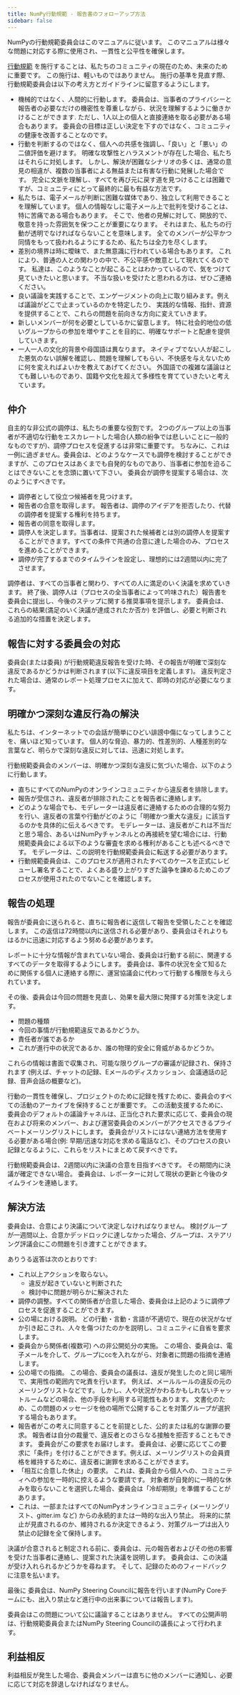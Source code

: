 ```yaml
---
title: NumPy行動規範 - 報告書のフォローアップ方法
sidebar: false
---
```


NumPyの行動規範委員会はこのマニュアルに従います。 このマニュアルは様々な問題に対応する際に使用され、一貫性と公平性を確保します。

[行動規範](/ja/code-of-conduct) を施行することは、私たちのコミュニティの現在のため、未来のために重要です。 この施行は、軽いものではありません。 施行の基準を見直す際、行動規範委員会は以下の考え方とガイドラインに留意するようにします。

* 機械的ではなく、人間的に行動します。 委員会は、当事者のプライバシーと報告者の必要なだけの機密性を尊重しながら、状況を理解するように働きかけることができます. ただし、1人以上の個人と直接連絡を取る必要がある場合もあります。 委員会の目標は正しい決定を下すのではなく、コミュニティの健康を改善することなのです。
* 行動を判断するのではなく、個人への共感を強調し、「良い」と「悪い」の二値評価を避けます。 明確な攻撃性とハラスメントが存在した場合、私たちはそれらに対処します。 しかし、解決が困難なシナリオの多くは、通常の意見の相違が、複数の当事者による無益または有害な行動に発展した場合です。 完全に文脈を理解し、すべてを再び元に戻す道を見つけることは困難ですが、コミュニティにとって最終的に最も有益な方法です。
* 私たちは、電子メールが判断に困難な媒体であり、独立して利用できることを理解しています。 個人の情報なしに電子メール上で批判を受けることは、特に苦痛である場合もあります。 そこで、他者の見解に対して、開放的で、敬意を持った雰囲気を保つことが重要になります。 それはまた、私たちの行動が透明でなければならないことを意味します。 全てのメンバーが公平かつ同情をもって扱われるようにするため、私たちは全力を尽くします。
* 差別の境界は時に曖昧で、また無意識に行われている場合もあります。 これにより、普通の人との関わりの中で、不公平感や敵意として現れてくるのです。 私達は、このようなことが起こることはわかっているので、気をつけて見ていきたいと思います。 不当な扱いを受けたと思われる方は、ぜひご連絡ください。
* 良い議論を実践することで、エンゲージメントの向上に取り組みます。例えば議論がどこで止まっているのかを特定したり、 実践的な情報、指針、資源を提供することで、これらの問題を前向きな方向に変えていきます。
* 新しいメンバーが何を必要としているかに留意します。 特に社会的地位の低いグループからの参加を増やすことを目的に、明確なサポートと配慮を提供していきます。
* 一人一人の文化的背景や母国語は異なります。 ネイティブでない人が起こした悪気のない誤解を確認し、問題を理解してもらい、不快感を与えないために何を変えればよいかを教えてあげてください。 外国語での複雑な議論はとても難しいものであり、国籍や文化を超えて多様性を育てていきたいと考えています。


## 仲介

自主的な非公式の調停は、私たちの重要な役割です。 2つのグループ以上の当事者が不適切な行動をエスカレートした場合(人類の紛争では悲しいことに一般的なものですが)、調停プロセスを促進するは非常に重要です。 ちなみに、これは一例に過ぎません。委員会は、どのようなケースでも調停を検討することができますが、このプロセスはあくまでも自発的なものであり、当事者に参加を迫ることはできないことを念頭に置いて下さい。 委員会が調停を提案する場合は、次のようにすべきです。

* 調停者として役立つ候補者を見つけます。
* 報告者の合意を取得します。 報告者は、調停のアイデアを拒否したり、代替の調停者を提案する権利を持ちます。
* 報告者の同意を取得します。
* 調停人を決定します。当事者は、提案された候補者とは別の調停人を提案することができます。すべての条件で共通の合意に達した場合のみ、プロセスを進めることができます。
* 調停が完了するまでのタイムラインを設定し、理想的には2週間以内に完了させます。

調停者は、すべての当事者と関わり、すべての人に満足のいく決議を求めていきます。 終了後、調停人は（プロセスの全当事者によって吟味された）報告書を委員会に提出し、今後のステップに関する推奨事項を提示します。 委員会は、これらの結果(満足のいく決議が達成されたか否か) を評価し、必要と判断される追加的な措置を決定します。


## 報告に対する委員会の対応

委員会(または委員) が行動規範違反報告を受けた時、その報告が明確で深刻な違反であるかどうかは判断されます(以下に違反項目を定義します)。 違反判定された場合は、通常のレポート処理プロセスに加えて、即時の対応が必要になります。


## 明確かつ深刻な違反行為の解決

私たちは、インターネットでの会話が簡単にひどい誹謗中傷になってしまうことを、痛いほど知っています。 個人的な脅迫、暴力的、性差別的、人種差別的な言葉など、明らかで深刻な違反に対しては、迅速に対処します。

行動規範委員会のメンバーは、明確かつ深刻な違反に気づいた場合、以下のように行動します。

* 直ちにすべてのNumPyのオンラインコミュニティから違反者を排除します。
* 報告が受信され、違反者が排除されたことを報告者に連絡します。
* どのような場合でも、モデレーターは違反者に連絡するための合理的な努力を行い、違反者の言葉や行動がどのように「明確かつ重大な違反」に該当するのかを具体的に伝えるべきです。 モデレーターは、違反者がこれは不当だと思う場合、あるいはNumPyチャンネルとの再接続を望む場合には、行動規範委員会による以下のような審査を求める権利があることも述べるべきです。 モデレータは、この説明を行動規範委員会に転送する必要があります。
* 行動規範委員会は、このプロセスが適用されたすべてのケースを正式にレビューし署名することで、よくある盛り上がりすぎた論争を諫めるためこのプロセスが使用されたのでないことを確認します。


## 報告の処理

報告が委員会に送られると、直ちに報告者に返信して報告を受領したことを確認します。 この返信は72時間以内に送信される必要があり、委員会はそれよりもはるかに迅速に対応するよう努める必要があります。

レポートに十分な情報が含まれていない場合、委員会は行動する前に、関連するすべてのデータを取得するようにします。 委員会は、事件の状況を全て知るために関係する個人に連絡する際に、運営協議会に代わって行動する権限を与えられています。

その後、委員会は今回の問題を見直し、効果を最大限に発揮する対策を決定します。

* 問題の種類
* 今回の事情が行動規範違反であるかどうか。
* 責任者が誰であるか
* これが進行中の状況であるか、誰の物理的安全に脅威があるかどうか。

これらの情報は書面で収集され、可能な限りグループの審議が記録され、保持されます (例えば、チャットの記録、Eメールのディスカッション、会議通話の記録、音声会話の概要など)。

行動の一貫性を確保し、プロジェクトのために記録を残すために、委員会のすべての活動のアーカイブを保持することが重要です。 この活動支援するために、委員会のデフォルトの議論チャネルは、正当化された要求に応じて、委員会の現在および将来のメンバー、および運営委員会のメンバーがアクセスできるプライベートメーリングリストにします。 委員会がリストにはない連絡方法を使用する必要がある場合(例: 早期/迅速な対応を求める電話など)、そのプロセスの良い記録となるように、これらをリストにまとめて戻すべきです。

行動規範委員会は、2週間以内に決議の合意を目指すべきです。 その期間内に決議が確定できない場合。 委員会は、レポーターに対して現状の更新と今後のタイムラインを連絡します。


## 解決方法

委員会は、合意により決議について決定しなければなりません。 検討グループが一週間以上、合意かデッドロックに達しなかった場合、グループは、ステアリング評議会にこの問題を引き渡すことができます。

ありうる返答は次のとおりです:

* これ以上アクションを取らない。
  -   違反が起きていないと判断された
  -   検討中に問題が明らかに解決された
* 調停の調整。すべての関係者が合意した場合、委員会は上記のように調停プロセスを促進することができます。
* 公の場における説明。 どの行動・言動・言語が不適切で、現在の状況がなぜか引き起こされ、人々を傷つけたのかを説明し、コミュニティに自省を要求します。
* 委員会から関係者(複数可) への非公開処分の実施。 この場合、委員会は、電子メールを介して、グループにccを入れながら、対象者に問題の指摘を連絡します。
* 公の場での指摘。 この場合、委員会の議長は、違反が発生したのと同じ場所で、実用性の範囲内で叱責を行います。 例えば、メールルールの違反の元のメーリングリストなどです。 しかし、人や状況がかわるかもしれないチャットルームなどの場合、他の手段を利用する可能性もあります。 文書化のため、この問題のメッセージを他の場所で公開することを対策グループが選択する場合もあります。
* 報告者がこの考えに同意することを前提とした、公的または私的な謝罪の要求。 報告者は自分の裁量で、違反者とのさらなる接触を拒否することもできます。 委員会がこの要求をお届けします。 委員会は、必要に応じてこの要求に「条件」を付けることができます。例えば、メーリングリストの会員資格を維持するために、違反者に謝罪を求めることができます。
* 「相互に合意した休止」の要求。 これは、委員会から個人への、コミュニティへの参加を一時的に控えるような要請です。 対象者が自発的に一時的な休みを取らないことを選択した場合、委員会は「冷却期限」を準備することがあります。
* これは、一部またはすべてのNumPyオンラインコミュニティ (メーリングリスト、gitter.im など) からの永続的または一時的な出入り禁止。 将来的に禁止が見直されるのか、維持されるか決定できるよう、対策グループは出入り禁止の記録を全て保持します。

決議が合意されると制定される前に、委員会は、元の報告者およびその他の影響を受けた当事者に連絡し、提案された決議を説明します。 委員会は、この決議が受け入れられるかどうかを尋ねます。 そして、記録のためのフィードバックに注意を払います。

最後に 委員会は、NumPy Steering Councilに報告を行います(NumPy Coreチームにも、出入り禁止など進行中の出来事については報告します)。

委員会はこの問題について公に議論することはありません。 すべての公開声明は、行動規範委員会またはNumPy Steering Councilの議長によって行われます。


## 利益相反

利益相反が発生した場合、委員会メンバーは直ちに他のメンバーに通知し、必要に応じて対応を辞退しなければなりません。
